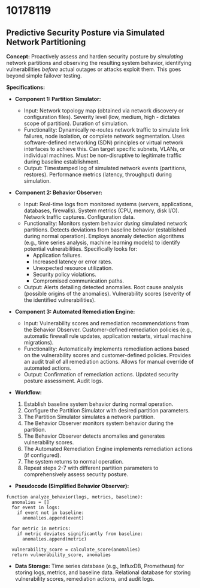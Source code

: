 # 10178119

## Predictive Security Posture via Simulated Network Partitioning

**Concept:** Proactively assess and harden security posture by *simulating* network partitions and observing the resulting system behavior, identifying vulnerabilities *before* actual outages or attacks exploit them. This goes beyond simple failover testing.

**Specifications:**

*   **Component 1: Partition Simulator:**
    *   Input: Network topology map (obtained via network discovery or configuration files).  Severity level (low, medium, high - dictates scope of partition).  Duration of simulation.
    *   Functionality:  Dynamically re-routes network traffic to simulate link failures, node isolation, or complete network segmentation.  Uses software-defined networking (SDN) principles or virtual network interfaces to achieve this.  Can target specific subnets, VLANs, or individual machines.  Must be non-disruptive to legitimate traffic during baseline establishment.
    *   Output:  Timestamped log of simulated network events (partitions, restores).  Performance metrics (latency, throughput) during simulation.

*   **Component 2: Behavior Observer:**
    *   Input:  Real-time logs from monitored systems (servers, applications, databases, firewalls). System metrics (CPU, memory, disk I/O). Network traffic captures. Configuration data.
    *   Functionality:  Monitors system behavior *during* simulated network partitions.  Detects deviations from baseline behavior (established during normal operation). Employs anomaly detection algorithms (e.g., time series analysis, machine learning models) to identify potential vulnerabilities. Specifically looks for:
        *   Application failures.
        *   Increased latency or error rates.
        *   Unexpected resource utilization.
        *   Security policy violations.
        *   Compromised communication paths.
    *   Output:  Alerts detailing detected anomalies.  Root cause analysis (possible origins of the anomalies).  Vulnerability scores (severity of the identified vulnerabilities).

*   **Component 3: Automated Remediation Engine:**
    *   Input:  Vulnerability scores and remediation recommendations from the Behavior Observer. Customer-defined remediation policies (e.g., automatic firewall rule updates, application restarts, virtual machine migrations).
    *   Functionality:  Automatically implements remediation actions based on the vulnerability scores and customer-defined policies.  Provides an audit trail of all remediation actions.  Allows for manual override of automated actions.
    *   Output:  Confirmation of remediation actions. Updated security posture assessment. Audit logs.

*   **Workflow:**
    1.  Establish baseline system behavior during normal operation.
    2.  Configure the Partition Simulator with desired partition parameters.
    3.  The Partition Simulator simulates a network partition.
    4.  The Behavior Observer monitors system behavior during the partition.
    5.  The Behavior Observer detects anomalies and generates vulnerability scores.
    6.  The Automated Remediation Engine implements remediation actions (if configured).
    7.  The system returns to normal operation.
    8.  Repeat steps 2-7 with different partition parameters to comprehensively assess security posture.

*   **Pseudocode (Simplified Behavior Observer):**

```
function analyze_behavior(logs, metrics, baseline):
  anomalies = []
  for event in logs:
    if event not in baseline:
      anomalies.append(event)

  for metric in metrics:
    if metric deviates significantly from baseline:
      anomalies.append(metric)

  vulnerability_score = calculate_score(anomalies)
  return vulnerability_score, anomalies
```

*   **Data Storage:**  Time series database (e.g., InfluxDB, Prometheus) for storing logs, metrics, and baseline data.  Relational database for storing vulnerability scores, remediation actions, and audit logs.